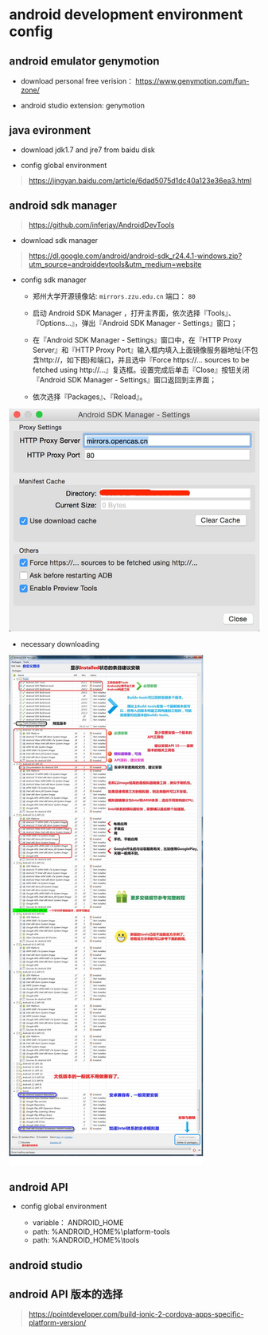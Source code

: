 # android development environment config

## android emulator genymotion

* download personal free verision： https://www.genymotion.com/fun-zone/

* android studio extension: genymotion

## java evironment 

* download jdk1.7 and jre7 from baidu disk

* config global environment

> https://jingyan.baidu.com/article/6dad5075d1dc40a123e36ea3.html


## android sdk manager

> https://github.com/inferjay/AndroidDevTools

* download sdk manager

> https://dl.google.com/android/android-sdk_r24.4.1-windows.zip?utm_source=androiddevtools&utm_medium=website


* config sdk manager

    + 郑州大学开源镜像站: `mirrors.zzu.edu.cn`  端口： `80`

    + 启动 Android SDK Manager ，打开主界面，依次选择『Tools』、『Options...』，弹出『Android SDK Manager - Settings』窗口；

    + 在『Android SDK Manager - Settings』窗口中，在『HTTP Proxy Server』和『HTTP Proxy Port』输入框内填入上面镜像服务器地址(不包含http://，如下图)和端口，并且选中『Force https://... sources to be fetched using http://...』复选框。设置完成后单击『Close』按钮关闭『Android SDK Manager - Settings』窗口返回到主界面；

    + 依次选择『Packages』、『Reload』。

![](./images/sdk-manager-proxy-settings.png)

* necessary downloading 

![](./images/android_studio_manager_analysis.jpg)

## android API

* config global environment

    + variable： ANDROID_HOME
    + path: %ANDROID_HOME%\platform-tools
    + path: %ANDROID_HOME%\tools


## android studio


## android API 版本的选择 

> https://pointdeveloper.com/build-ionic-2-cordova-apps-specific-platform-version/